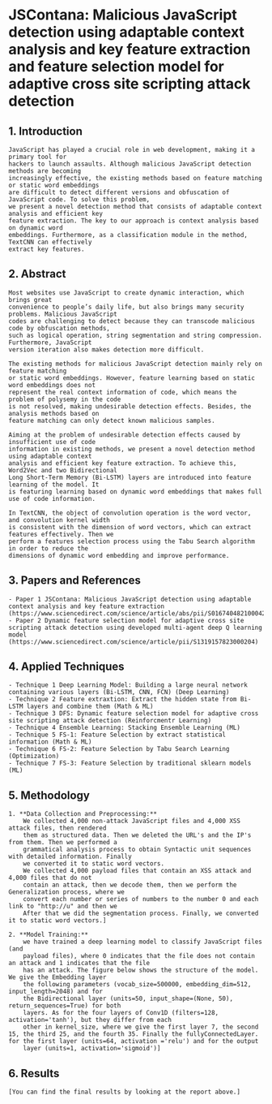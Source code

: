 # JSContana: Malicious JavaScript detection using adaptable context analysis and key feature extraction and feature selection model for adaptive cross site scripting attack detection 

## 1. Introduction

	JavaScript has played a crucial role in web development, making it a primary tool for
	hackers to launch assaults. Although malicious JavaScript detection methods are becoming
	increasingly effective, the existing methods based on feature matching or static word embeddings
	are difficult to detect different versions and obfuscation of JavaScript code. To solve this problem,
	we present a novel detection method that consists of adaptable context analysis and efficient key
	feature extraction. The key to our approach is context analysis based on dynamic word
	embeddings. Furthermore, as a classification module in the method, TextCNN can effectively
	extract key features.

## 2. Abstract

	Most websites use JavaScript to create dynamic interaction, which brings great
	convenience to people’s daily life, but also brings many security problems. Malicious JavaScript
	codes are challenging to detect because they can transcode malicious code by obfuscation methods,
	such as logical operation, string segmentation and string compression. Furthermore, JavaScript
	version iteration also makes detection more difficult.
	
	The existing methods for malicious JavaScript detection mainly rely on feature matching
	or static word embeddings. However, feature learning based on static word embeddings does not
	represent the real context information of code, which means the problem of polysemy in the code
	is not resolved, making undesirable detection effects. Besides, the analysis methods based on
	feature matching can only detect known malicious samples.
	
	Aiming at the problem of undesirable detection effects caused by insufficient use of code
	information in existing methods, we present a novel detection method using adaptable context
	analysis and efficient key feature extraction. To achieve this, Word2Vec and two Bidirectional
	Long Short-Term Memory (Bi-LSTM) layers are introduced into feature learning of the model. It
	is featuring learning based on dynamic word embeddings that makes full use of code information.
	
	In TextCNN, the object of convolution operation is the word vector, and convolution kernel width
	is consistent with the dimension of word vectors, which can extract features effectively. Then we
	perform a features selection process using the Tabu Search algorithm in order to reduce the
	dimensions of dynamic word embedding and improve performance.

## 3. Papers and References

	- Paper 1 JSContana: Malicious JavaScript detection using adaptable context analysis and key feature extraction (https://www.sciencedirect.com/science/article/abs/pii/S0167404821000420)
	- Paper 2 Dynamic feature selection model for adaptive cross site scripting attack detection using developed multi-agent deep Q learning model (https://www.sciencedirect.com/science/article/pii/S1319157823000204)

## 4. Applied Techniques

	- Technique 1 Deep Learning Model: Building a large neural network containing various layers (Bi-LSTM, CNN, FCN) (Deep Learning)
	- Technique 2 Feature extraxtion: Extract the hidden state from Bi-LSTM layers and combine them (Math & ML)
	- Technique 3 DFS: Dynamic feature selection model for adaptive cross site scripting attack detection (Reinforcmentr Learning)
	- Technique 4 Ensemble Learning: Stacking Ensemble Learning (ML)
	- Technique 5 FS-1: Feature Selection by extract statistical information (Math & ML)
	- Technique 6 FS-2: Feature Selection by Tabu Search Learning (Optimization)
	- Technique 7 FS-3: Feature Selection by traditional sklearn models (ML)

## 5. Methodology

	1. **Data Collection and Preprocessing:** 
	 	We collected 4,000 non-attack JavaScript files and 4,000 XSS attack files, then rendered
		them as structured data. Then we deleted the URL's and the IP's from them. Then we performed a
		grammatical analysis process to obtain Syntactic unit sequences with detailed information. Finally
		we converted it to static word vectors.
		We collected 4,000 payload files that contain an XSS attack and 4,000 files that do not
		contain an attack, then we decode them, then we perform the Generalization process, where we
		convert each number or series of numbers to the number 0 and each link to "http://u" and then we
		After that we did the segmentation process. Finally, we converted it to static word vectors.]

	2. **Model Training:** 
	 	we have trained a deep learning model to classify JavaScript files (and
		payload files), where 0 indicates that the file does not contain an attack and 1 indicates that the file
		has an attack. The figure below shows the structure of the model. We give the Embedding layer
		the following parameters (vocab_size=500000, embedding_dim=512, input_length=2048) and for
		the Bidirectional layer (units=50, input_shape=(None, 50), return_sequences=True) for both
		layers. As for the four layers of Conv1D (filters=128, activation='tanh'), but they differ from each
		other in kernel_size, where we give the first layer 7, the second 15, the third 25, and the fourth 35. Finally the fullyConnectedLayer. for the first layer (units=64, activation ='relu') and for the output
		layer (units=1, activation='sigmoid')]


## 6. Results

	[You can find the final results by looking at the report above.]
